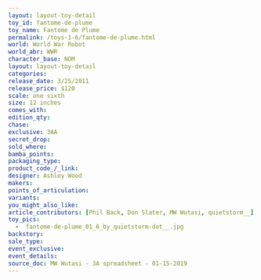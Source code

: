 ```yaml
---
layout: layout-toy-detail 
toy_id: fantome-de-plume
toy_name: Fantome de Plume
permalink: /toys-1-6/fantome-de-plume.html
world: World War Robot
world_abr: WWR
character_base: NOM
layout: layout-toy-detail
categories: 
release_date: 3/25/2011
release_price: $120 
scale: one sixth
size: 12 inches
comes_with: 
edition_qty: 
chase: 
exclusive: 3AA
secret_drop: 
sold_where: 
bamba_points: 
packaging_type: 
product_code_/_link: 
designer: Ashley Wood
makers: 
points_of_articulation: 
variants: 
you_might_also_like: 
article_contributors: [Phil Back, Don Slater, MW Wutasi, quietstorm__]
toy_pics: 
  -  fantome-de-plume_01_6_by_quietstorm-dot__.jpg
backstory: 
sale_type: 
event_exclusive: 
event_details: 
source_doc: MW Wutasi - 3A spreadsheet - 01-15-2019
---
```

 